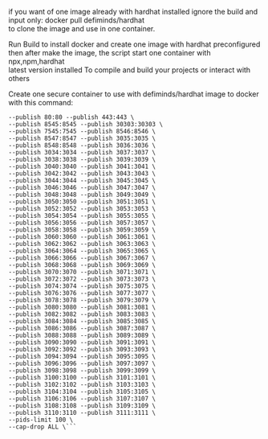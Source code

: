 if you want of one image already with hardhat installed ignore the build and  
input only: docker pull defiminds/hardhat  
to clone the image and use in one container.  

Run Build to install docker and create one image with hardhat preconfigured  
then after make the image, the script start one container with npx,npm,hardhat  
latest version installed  To compile and build your projects or interact with others  

Create one secure container to use with defiminds/hardhat image to docker with this command:  
```docker run -d --name meu-container --network rede-separada \  
--publish 80:80 --publish 443:443 \  
--publish 8545:8545 --publish 30303:30303 \  
--publish 7545:7545 --publish 8546:8546 \  
--publish 8547:8547 --publish 3035:3035 \  
--publish 8548:8548 --publish 3036:3036 \  
--publish 3034:3034 --publish 3037:3037 \  
--publish 3038:3038 --publish 3039:3039 \  
--publish 3040:3040 --publish 3041:3041 \  
--publish 3042:3042 --publish 3043:3043 \  
--publish 3044:3044 --publish 3045:3045 \  
--publish 3046:3046 --publish 3047:3047 \  
--publish 3048:3048 --publish 3049:3049 \  
--publish 3050:3050 --publish 3051:3051 \  
--publish 3052:3052 --publish 3053:3053 \  
--publish 3054:3054 --publish 3055:3055 \  
--publish 3056:3056 --publish 3057:3057 \  
--publish 3058:3058 --publish 3059:3059 \  
--publish 3060:3060 --publish 3061:3061 \  
--publish 3062:3062 --publish 3063:3063 \  
--publish 3064:3064 --publish 3065:3065 \  
--publish 3066:3066 --publish 3067:3067 \  
--publish 3068:3068 --publish 3069:3069 \  
--publish 3070:3070 --publish 3071:3071 \  
--publish 3072:3072 --publish 3073:3073 \  
--publish 3074:3074 --publish 3075:3075 \  
--publish 3076:3076 --publish 3077:3077 \  
--publish 3078:3078 --publish 3079:3079 \  
--publish 3080:3080 --publish 3081:3081 \  
--publish 3082:3082 --publish 3083:3083 \  
--publish 3084:3084 --publish 3085:3085 \  
--publish 3086:3086 --publish 3087:3087 \  
--publish 3088:3088 --publish 3089:3089 \  
--publish 3090:3090 --publish 3091:3091 \  
--publish 3092:3092 --publish 3093:3093 \  
--publish 3094:3094 --publish 3095:3095 \  
--publish 3096:3096 --publish 3097:3097 \  
--publish 3098:3098 --publish 3099:3099 \  
--publish 3100:3100 --publish 3101:3101 \  
--publish 3102:3102 --publish 3103:3103 \  
--publish 3104:3104 --publish 3105:3105 \  
--publish 3106:3106 --publish 3107:3107 \  
--publish 3108:3108 --publish 3109:3109 \  
--publish 3110:3110 --publish 3111:3111 \  
--pids-limit 100 \  
--cap-drop ALL \```
